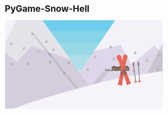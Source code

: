 # PyGame-Snow-Hell
<img src="https://github.com/WillC919/PyGame-Snow-Hell/blob/master/Snow%20Hell%201.1.0/Title%20Screen.png">
